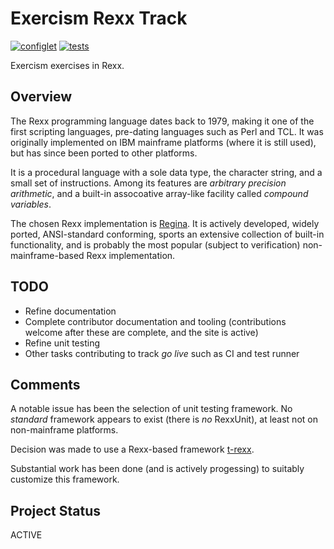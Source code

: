 # Exercism Rexx Track

[![configlet](https://github.com/exercism/rexx/workflows/configlet/badge.svg)](https://github.com/exercism/rexx/actions?query=workflow%3Aconfiglet) [![tests](https://github.com/exercism/rexx/workflows/test/badge.svg)](https://github.com/exercism/rexx/actions?query=workflow%3Atest)

Exercism exercises in Rexx.

## Overview
The Rexx programming language dates back to 1979, making it one of the first scripting languages, pre-dating languages such as Perl and TCL. It was originally implemented on IBM mainframe platforms (where it is still used), but has since been ported to other platforms.

It is a procedural language with a sole data type, the character string, and a small set of instructions. Among its features are _arbitrary precision arithmetic_, and a built-in assocoative array-like facility called _compound variables_.

The chosen Rexx implementation is [Regina](https://regina-rexx.sourceforge.io/). It is actively developed, widely ported, ANSI-standard conforming, sports an extensive collection of built-in functionality, and is probably the most popular  (subject to verification) non-mainframe-based Rexx implementation.

## TODO
- Refine documentation
- Complete contributor documentation and tooling (contributions welcome after these are complete, and the site is active)
- Refine unit testing
- Other tasks contributing to track _go live_ such as CI and test runner

## Comments
A notable issue has been the selection of unit testing framework. No _standard_ framework appears to exist (there is _no_ RexxUnit), at least not on non-mainframe platforms.

Decision was made to use a Rexx-based framework [t-rexx](https://github.com/ajborla/t-rexx).

Substantial work has been done (and is actively progessing) to suitably customize this framework.

## Project Status

ACTIVE
